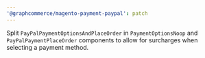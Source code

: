 ```yaml
---
'@graphcommerce/magento-payment-paypal': patch
---
```


Split `PayPalPaymentOptionsAndPlaceOrder` in `PaymentOptionsNoop` and `PayPalPaymentPlaceOrder` components to allow for surcharges when selecting a payment method.
